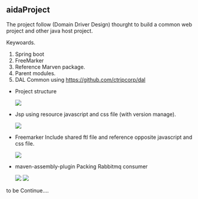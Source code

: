## aidaProject
The project follow (Domain Driver Design) thourght to build a common web project and  other java host project.

Keywoards.
1.   Spring boot 
2.   FreeMarker
3.   Reference Marven package.
4.   Parent modules.
5.   DAL Common using  https://github.com/ctripcorp/dal




* Project structure



    <img src="https://raw.githubusercontent.com/DaqingFeng/Springboot-domain-driver-design/master/picture/project.png">

    
*  Jsp using resource javascript and css file (with version manage).



    <img src="https://raw.githubusercontent.com/DaqingFeng/Springboot-domain-driver-design/master/picture/home.png">
    
    
    
    
    
    

* Freemarker Include shared ftl file and reference opposite javascript and css file.

     <img src="https://raw.githubusercontent.com/DaqingFeng/Springboot-domain-driver-design/master/picture/freemarker.png">
     

* maven-assembly-plugin  Packing Rabbitmq consumer
    
    <img src="https://raw.githubusercontent.com/DaqingFeng/Springboot-domain-driver-design/master/picture/rabbitmq.png">
      <img src="https://raw.githubusercontent.com/DaqingFeng/Springboot-domain-driver-design/master/picture/rabbitmqConsumer.png">

 to be Continue....
